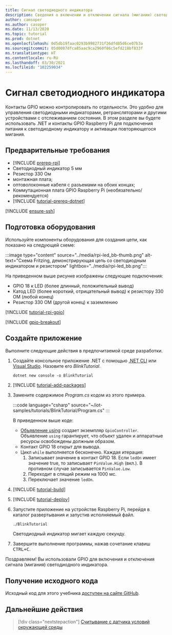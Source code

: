 ```yaml
---
title: Сигнал светодиодного индикатора
description: Сведения о включении и отключении сигнала (мигании) светодиодного индикатора с помощью библиотек Интернета вещей .NET.
author: camsoper
ms.author: casoper
ms.date: 11/13/2020
ms.topic: tutorial
ms.prod: dotnet
ms.openlocfilehash: 0d5db19faac0293b9982731f26dfd85d6ce07b3a
ms.sourcegitcommit: 05d0087dfca85aac9ca2960f86c5efd218bf833f
ms.translationtype: HT
ms.contentlocale: ru-RU
ms.lasthandoff: 03/30/2021
ms.locfileid: "102259034"
---
```

# <a name="blink-an-led"></a>Сигнал светодиодного индикатора

Контакты GPIO можно контролировать по отдельности. Это удобно для управления светодиодными индикаторами, ретрансляторами и другими устройствами с отслеживанием состояния. В этом разделе вы будете использовать .NET и контакты GPIO Raspberry Pi для подключения питания к светодиодному индикатору и активации повторяющегося мигания.

## <a name="prerequisites"></a>Предварительные требования

- [!INCLUDE [prereq-rpi](../includes/prereq-rpi.md)]
- Светодиодный индикатор 5 мм
- Резистор 330 Ом
- монтажная плата;
- оптоволоконные кабеля с разъемами на обоих концах;
- Коммутационная плата GPIO Raspberry Pi (необязательно/рекомендуется)
- [!INCLUDE [tutorial-prereq-dotnet](../includes/tutorial-prereq-dotnet.md)]

[!INCLUDE [ensure-ssh](../includes/ensure-ssh.md)]

## <a name="prepare-the-hardware"></a>Подготовка оборудования

Используйте компоненты оборудования для создания цепи, как показано на следующей схеме:

:::image type="content" source="../media/rpi-led_bb-thumb.png" alt-text="Схема Fritzing, демонстрирующая цепь со светодиодным индикатором и резистором" lightbox="../media/rpi-led_bb.png":::

На приведенном выше рисунке изображены следующие подключения:

- GPIO 18 к LED (более длинный, положительный вывод)
- Катод LED (более короткий, отрицательный вывод) к резистору 330 ОМ (любой конец)
- Резистор 330 ОМ (другой конец) к заземлению

[!INCLUDE [tutorial-rpi-gpio](../includes/tutorial-rpi-gpio.md)]

[!INCLUDE [gpio-breakout](../includes/gpio-breakout.md)]

## <a name="create-the-app"></a>Создайте приложение

Выполните следующие действия в предпочитаемой среде разработки.

1. Создайте консольное приложение .NET с помощью [.NET CLI](../../core/tools/dotnet-new.md) или [Visual Studio](../../core/tutorials/with-visual-studio.md). Назовите его *BlinkTutorial*.

    ```dotnetcli
    dotnet new console -o BlinkTutorial
    ```

1. [!INCLUDE [tutorial-add-packages](../includes/tutorial-add-packages.md)]
1. Замените содержимое *Program.cs* кодом из этого примера.

    :::code language="csharp" source="~/iot-samples/tutorials/BlinkTutorial/Program.cs" :::

    В приведенном выше коде:

    - [Объявление using](../../csharp/whats-new/csharp-8.md#using-declarations) создает экземпляр `GpioController`. Объявление `using` гарантирует, что объект удален и аппаратные ресурсы освобождены должным образом.
    - Контакт GPIO 18 открыт для вывода.
    - Цикл `while` выполняется бесконечно. Каждая итерация:
        1. Записывает значение в контакт GPIO 18. Если `ledOn` имеет значение true, то записывает `PinValue.High` (вкл.). В противном случае записывается `PinValue.Low`.
        1. Переходит в спящий режим на 1000 мс.
        1. Переключает значение `ledOn`.

1. [!INCLUDE [tutorial-build](../includes/tutorial-build.md)]
1. [!INCLUDE [tutorial-deploy](../includes/tutorial-deploy.md)]
1. Запустите приложение на устройстве Raspberry Pi, перейдя в каталог развертывания и запустив исполняемый файл.

    ```bash
    ./BlinkTutorial
    ```

    Светодиодный индикатор мигает каждую секунду.

1. Завершите выполнение программы, нажав сочетание клавиш <kbd>CTRL+C</kbd>.

Поздравляем! Вы использовали GPIO для включения и отключения сигнала (мигания) светодиодного индикатора.

## <a name="get-the-source-code"></a>Получение исходного кода

Исходный код для этого учебника [доступен на сайте GitHub](https://github.com/MicrosoftDocs/dotnet-iot-assets/tree/master/tutorials/BlinkTutorial).

## <a name="next-steps"></a>Дальнейшие действия

> [!div class="nextstepaction"]
> [Считывание с датчика условий окружающей среды](../tutorials/temp-sensor.md)
